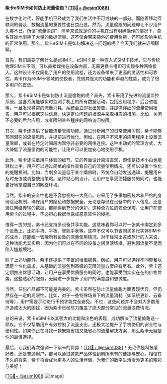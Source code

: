 **紫卡eSIM卡如何防止流量偷跑？[[TG💪+ @esim1088](https://t.me/s/esim1088)]**

在数字化时代，智能手机已经成为了我们生活中不可或缺的一部分。而随着移动互联网的普及，数据流量的重要性也日益凸显。然而，流量偷跑的问题却让不少用户头疼不已。所谓“流量偷跑”，简单来说就是你的手机在没有明确操作的情况下，莫名其妙地消耗了大量的数据流量。这不仅会带来额外的费用负担，还可能影响手机的正常使用。那么，紫卡eSIM卡是如何解决这一问题的呢？今天我们就来详细聊聊。

首先，我们需要了解什么是eSIM卡。eSIM卡是一种嵌入式SIM卡技术，它与传统物理SIM卡不同，可以直接焊接在设备内部，无需更换卡槽即可实现多种网络接入。这种设计不仅简化了用户的使用流程，还为设备带来了更高的灵活性和可靠性。紫卡作为eSIM卡领域的佼佼者，凭借其强大的功能和卓越的性能，成为了很多用户的首选。

那么，紫卡eSIM卡是如何防止流量偷跑的呢？首先，紫卡采用了先进的流量监控系统。这套系统能够实时监测手机上的所有数据活动，包括应用程序、后台进程等。一旦发现异常的流量消耗，系统会立即发出警告，并提供详细的流量使用报告。用户可以根据这些信息，快速定位问题的根源并采取相应的措施。比如，关闭不必要的后台应用，或者限制某些程序的网络访问权限。

其次，紫卡还提供了智能流量管理功能。通过分析用户的日常使用习惯，紫卡能够预测潜在的流量风险，并提前进行优化。例如，在用户不常用的应用程序上设置流量限额，或者在特定时间段内暂停非必要的网络连接。这种主动式的管理方式，大大降低了流量偷跑的可能性，让用户可以更加安心地使用手机。

此外，紫卡还注重用户体验的细节。它的界面设计简洁直观，即使是技术小白也能轻松上手。用户可以通过简单的操作查看自己的流量使用情况，还可以设置个性化的提醒机制。比如，当剩余流量低于某个阈值时，系统会自动发送通知，提醒用户及时充值或调整使用策略。这种贴心的设计，让用户在享受便捷服务的同时，也能更好地掌控自己的网络环境。

当然，紫卡的安全性也是不容忽视的一大亮点。它采用了多重加密技术和严格的身份验证机制，确保用户的隐私和数据安全。无论是存储在设备中的个人信息，还是通过网络传输的数据，都能得到充分的保护。这种全方位的安全保障，让用户在使用紫卡的过程中，不必担心数据泄露或恶意软件的侵扰。

值得一提的是，紫卡还支持多设备共享功能。这意味着你可以将一张紫卡绑定到多个设备上，比如手机、平板、智能手表等。这样不仅可以节省购买多张实体SIM卡的成本，还能统一管理所有设备的流量使用情况。对于经常出差或旅行的人来说，这种功能尤其实用，因为他们可以在不同的设备之间灵活切换，避免因流量不足而陷入尴尬境地。

除了上述功能外，紫卡还提供了丰富的增值服务。例如，用户可以选择不同套餐以满足个性化需求，从基础的流量包到高级的无限流量方案应有尽有。此外，紫卡还定期推出优惠活动，让用户在享受优质服务的同时，也能享受到实实在在的价格优势。这些贴心的服务，无疑进一步提升了用户的满意度和忠诚度。

当然，任何产品都不可能是完美的。紫卡虽然在防止流量偷跑方面表现优异，但仍然存在一定的局限性。比如，对于一些特殊场景下的流量消耗（如系统更新、云备份等），用户需要手动进行干预才能完全避免。不过，这些问题并不会对大多数用户造成太大的困扰，因为紫卡已经尽力覆盖了绝大部分常见的流量浪费情况。

总的来说，紫卡eSIM卡以其强大的功能和出色的表现，成功解决了流量偷跑这一顽疾。它不仅帮助用户有效控制了流量支出，还极大地提升了手机使用的安全性与便利性。如果你正在寻找一款既能省钱又能省心的流量解决方案，那么紫卡无疑是你的最佳选择。

最后，让我们再次强调一下紫卡的优势：[[TG💪+ @esim1088](https://t.me/s/esim1088)]！无论你是科技爱好者，还是普通用户，都可以通过这款产品体验到前所未有的便捷与安心。相信在不久的将来，紫卡将会成为更多人的生活伴侣，为我们的数字生活增添更多的精彩与美好！

[[TG💪+ @esim1088](https://t.me/s/esim1088) ![Image](https://i.postimg.cc/4NQfJmqS/Snipaste-2025-05-13-00-14-12.png)]